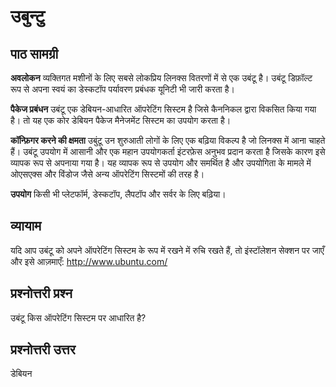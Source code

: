 # उबुन्टु

## पाठ सामग्री

<b>अवलोकन</b>
व्यक्तिगत मशीनों के लिए सबसे लोकप्रिय लिनक्स वितरणों में से एक उबंटू है। उबंटू डिफ़ॉल्ट रूप से अपना स्वयं का डेस्कटॉप पर्यावरण प्रबंधक यूनिटी भी जारी करता है।

<b>पैकेज प्रबंधन</b>
उबंटू एक डेबियन-आधारित ऑपरेटिंग सिस्टम है जिसे कैननिकल द्वारा विकसित किया गया है। तो यह एक कोर डेबियन पैकेज मैनेजमेंट सिस्टम का उपयोग करता है।

<b>कॉन्फ़िगर करने की क्षमता</b>
उबुंटू उन शुरुआती लोगों के लिए एक बढ़िया विकल्प है जो लिनक्स में आना चाहते हैं। उबंटू उपयोग में आसानी और एक महान उपयोगकर्ता इंटरफ़ेस अनुभव प्रदान करता है जिसके कारण इसे व्यापक रूप से अपनाया गया है। यह व्यापक रूप से उपयोग और समर्थित है और उपयोगिता के मामले में ओएसएक्स और विंडोज जैसे अन्य ऑपरेटिंग सिस्टमों की तरह है।

<b>उपयोग</b>
किसी भी प्लेटफॉर्म, डेस्कटॉप, लैपटॉप और सर्वर के लिए बढ़िया।

## व्यायाम

यदि आप उबंटू को अपने ऑपरेटिंग सिस्टम के रूप में रखने में रुचि रखते हैं, तो इंस्टॉलेशन सेक्शन पर जाएँ और इसे आज़माएँ:
<a href='http://www.ubuntu.com/'>http://www.ubuntu.com/</a>

## प्रश्नोत्तरी प्रश्न

उबंटू किस ऑपरेटिंग सिस्टम पर आधारित है?

## प्रश्नोत्तरी उत्तर

डेबियन
